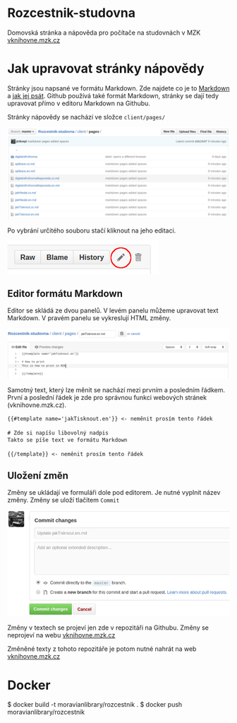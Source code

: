 # Rozcestnik-studovna
Domovská stránka a nápověda pro počítače na studovnách v MZK [vknihovne.mzk.cz](vknihovne.mzk.cz)

# Jak upravovat stránky nápovědy
Stránky jsou napsané ve formátu Markdown. Zde najdete co je to [Markdown](https://cs.wikipedia.org/wiki/Markdown) a [jak jej psát](https://daringfireball.net/projects/markdown/).
Github používá také formát Markdown, stránky se dají tedy upravovat přímo v editoru Markdown na Githubu.

Stránky nápovědy se nachází ve složce `client/pages/` 

![pages](/public/images/readme/pages.png?raw=true)

Po vybrání určitého souboru stačí kliknout na jeho editaci.

![editace](/public/images/readme/editPage.png?raw=true)

## Editor formátu Markdown

Editor se skládá ze dvou panelů. V levém panelu můžeme upravovat text Markdown. V pravém panelu se vykreslují HTML změny.

![editor](/public/images/readme/editor.png?raw=true)

Samotný text, který lze měnit se nachází mezi prvním a posledním řádkem. První a poslední řádek je zde pro správnou funkci webových stránek (vknihovne.mzk.cz).

    {{#template name='jakTisknout.en'}} <- neměnit prosím tento řádek
    
    # Zde si napíšu libovolný nadpis
    Takto se píše text ve formátu Markdown
     
    {{/template}} <- neměnit prosím tento řádek
    
## Uložení změn    
    
Změny se ukládají ve formuláři dole pod editorem. Je nutné vyplnit název změny. Změny se uloží tlačítem `Commit`
    
![editor](/public/images/readme/commit.png?raw=true)

Změny v textech se projeví jen zde v repozitáři na Githubu. Změny se neprojeví na webu [vknihovne.mzk.cz](vknihovne.mzk.cz)

Změněné texty z tohoto repozitáře je potom nutné nahrát na web [vknihovne.mzk.cz](vknihovne.mzk.cz)  
    





# Docker 
$ docker build -t moravianlibrary/rozcestnik .
$ docker push moravianlibrary/rozcestnik

